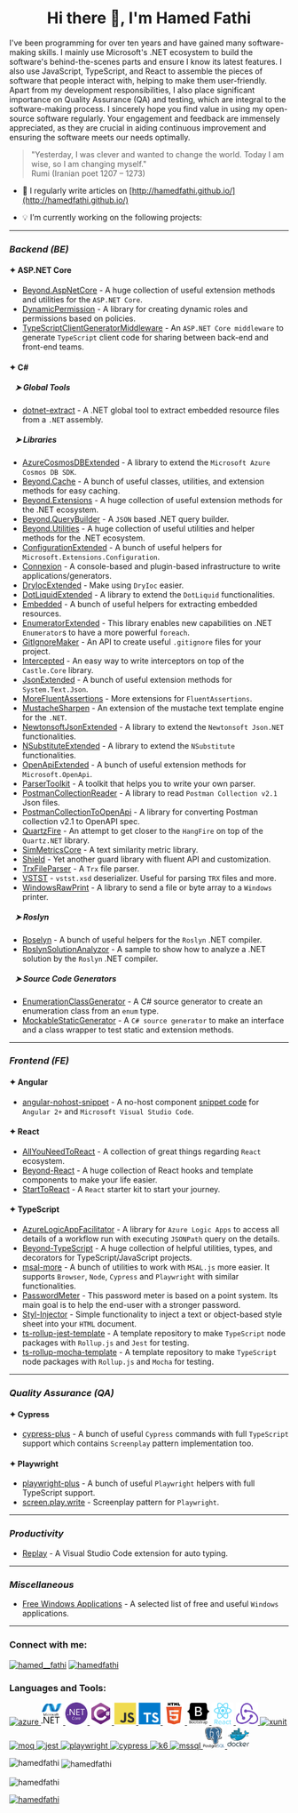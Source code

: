 
<h1 align="center">Hi there 👋, I'm Hamed Fathi</h1>

<p align="left">I've been programming for over ten years and have gained many software-making skills. I mainly use Microsoft's .NET ecosystem to build the software's behind-the-scenes parts and ensure I know its latest features. I also use JavaScript, TypeScript, and React to assemble the pieces of software that people interact with, helping to make them user-friendly. Apart from my development responsibilities, I also place significant importance on Quality Assurance (QA) and testing, which are integral to the software-making process. I sincerely hope you find value in using my open-source software regularly. Your engagement and feedback are immensely appreciated, as they are crucial in aiding continuous improvement and ensuring the software meets our needs optimally.</p>

> "Yesterday, I was clever and wanted to change the world. Today I am wise, so I am changing myself."<br/>Rumi (Iranian poet 1207 – 1273)

* 📝 I regularly write articles on [http://hamedfathi.github.io/](http://hamedfathi.github.io/)

* 💡 I’m currently working on the following projects: 

---
### _Backend (BE)_

#### ✦ ASP.NET Core

* [Beyond.AspNetCore](https://github.com/HamedFathi/Beyond.AspNetCore) - A huge collection of useful extension methods and utilities for the `ASP.NET Core`.
* [DynamicPermission](https://github.com/HamedFathi/DynamicPermission) - A library for creating dynamic roles and permissions based on policies.
* [TypeScriptClientGeneratorMiddleware](https://github.com/HamedFathi/TypeScriptClientGeneratorMiddleware) - An `ASP.NET Core middleware` to generate `TypeScript` client code for sharing between back-end and front-end teams.

#### ✦ C#

##### &nbsp;&nbsp; ➤ Global Tools

* [dotnet-extract](https://github.com/HamedFathi/dotnet-extract) - A .NET global tool to extract embedded resource files from a `.NET` assembly.

##### &nbsp;&nbsp; ➤ Libraries

* [AzureCosmosDBExtended](https://github.com/HamedFathi/AzureCosmosDBExtended) - A library to extend the `Microsoft Azure Cosmos DB SDK`.
* [Beyond.Cache](https://github.com/HamedFathi/Beyond.Cache) - A bunch of useful classes, utilities, and extension methods for easy caching.
* [Beyond.Extensions](https://github.com/HamedFathi/Beyond.Extensions) - A huge collection of useful extension methods for the .NET ecosystem.
* [Beyond.QueryBuilder](https://github.com/HamedFathi/Beyond.QueryBuilder) - A `JSON` based .NET query builder.
* [Beyond.Utilities](https://github.com/HamedFathi/Beyond.Utilities) - A huge collection of useful utilities and helper methods for the .NET ecosystem.
* [ConfigurationExtended](https://github.com/HamedFathi/ConfigurationExtended) - A bunch of useful helpers for `Microsoft.Extensions.Configuration`.
* [Connexion](https://github.com/HamedFathi/Connexion) - A console-based and plugin-based infrastructure to write applications/generators.
* [DryIocExtended](https://github.com/HamedFathi/DryIocExtended) - Make using `DryIoc` easier.
* [DotLiquidExtended](https://github.com/HamedFathi/DotLiquidExtended) - A library to extend the `DotLiquid` functionalities.
* [Embedded](https://github.com/HamedFathi/Embedded) - A bunch of useful helpers for extracting embedded resources.
* [EnumeratorExtended](https://github.com/HamedFathi/EnumeratorExtended) - This library enables new capabilities on .NET `Enumerator`s to have a more powerful `foreach`.
* [GitIgnoreMaker](https://github.com/HamedFathi/GitIgnoreMaker) - An API to create useful `.gitignore` files for your project.
* [Intercepted](https://github.com/HamedFathi/Intercepted) - An easy way to write interceptors on top of the `Castle.Core` library.
* [JsonExtended](https://github.com/HamedFathi/JsonExtended) - A bunch of useful extension methods for `System.Text.Json`.
* [MoreFluentAssertions](https://github.com/HamedFathi/MoreFluentAssertions) - More extensions for `FluentAssertions`.
* [MustacheSharpen](https://github.com/HamedFathi/MustacheSharpen) - An extension of the mustache text template engine for the `.NET`.
* [NewtonsoftJsonExtended](https://github.com/HamedFathi/NewtonsoftJsonExtended) - A library to extend the `Newtonsoft Json.NET` functionalities.
* [NSubstituteExtended](https://github.com/HamedFathi/NSubstituteExtended) - A library to extend the `NSubstitute` functionalities.
* [OpenApiExtended](https://github.com/HamedFathi/OpenApiExtended) - A bunch of useful extension methods for `Microsoft.OpenApi`.
* [ParserToolkit](https://github.com/HamedFathi/ParserToolkit) - A toolkit that helps you to write your own parser.
* [PostmanCollectionReader](https://github.com/HamedFathi/PostmanCollectionReader) - A library to read `Postman Collection v2.1` Json files.
* [PostmanCollectionToOpenApi](https://github.com/HamedFathi/PostmanCollectionToOpenApi) - A library for converting Postman collection v2.1 to OpenAPI spec.
* [QuartzFire](https://github.com/HamedFathi/QuartzFire) - An attempt to get closer to the `HangFire` on top of the `Quartz.NET` library.
* [SimMetricsCore](https://github.com/HamedFathi/SimMetricsCore) - A text similarity metric library.
* [Shield](https://github.com/HamedFathi/Shield) - Yet another guard library with fluent API and customization.
* [TrxFileParser](https://github.com/HamedFathi/TrxFileParser) - A `Trx` file parser.
* [VSTST](https://github.com/HamedFathi/VSTST) - `vstst.xsd` deserializer. Useful for parsing `TRX` files and more.
* [WindowsRawPrint](https://github.com/HamedFathi/WindowsRawPrint) - A library to send a file or byte array to a `Windows` printer.

##### &nbsp;&nbsp; ➤ Roslyn

* [Roselyn](https://github.com/HamedFathi/Roselyn) - A bunch of useful helpers for the `Roslyn` .NET compiler.
* [RoslynSolutionAnalyzor](https://github.com/HamedFathi/RoslynSolutionAnalyzor) - A sample to show how to analyze a .NET solution by the `Roslyn` .NET compiler.

##### &nbsp;&nbsp; ➤ Source Code Generators

* [EnumerationClassGenerator](https://github.com/HamedFathi/EnumerationClassGenerator) - A C# source generator to create an enumeration class from an `enum` type.
* [MockableStaticGenerator](https://github.com/HamedFathi/MockableStaticGenerator) - A `C# source generator` to make an interface and a class wrapper to test static and extension methods.

---
### _Frontend (FE)_

#### ✦ Angular

* [angular-nohost-snippet](https://github.com/HamedFathi/angular-nohost-vscode-snippet) - A no-host component [snippet code](https://marketplace.visualstudio.com/items?itemName=hamedfathi.angular-nohost) for `Angular 2+` and `Microsoft Visual Studio Code`.

#### ✦ React

* [AllYouNeedToReact](https://github.com/HamedFathi/AllYouNeedToReact) - A collection of great things regarding `React` ecosystem.
* [Beyond-React](https://github.com/HamedFathi/Beyond-React) - A huge collection of React hooks and template components to make your life easier.
* [StartToReact](https://github.com/HamedFathi/StartToReact) - A `React` starter kit to start your journey.

#### ✦ TypeScript

* [AzureLogicAppFacilitator](https://github.com/HamedFathi/AzureLogicAppFacilitator) - A library for `Azure Logic Apps` to access all details of a workflow run with executing `JSONPath` query on the details.
* [Beyond-TypeScript](https://github.com/HamedFathi/Beyond-TypeScript) - A huge collection of helpful utilities, types, and decorators for TypeScript/JavaScript projects.
* [msal-more](https://github.com/HamedFathi/msal-more) - A bunch of utilities to work with `MSAL.js` more easier. It supports `Browser`, `Node`, `Cypress` and `Playwright` with similar functionalities.
* [PasswordMeter](https://github.com/HamedFathi/PasswordMeter) - This password meter is based on a point system. Its main goal is to help the end-user with a stronger password.
* [Styl-Injector](https://github.com/HamedFathi/Styl-Injector) - Simple functionality to inject a text or object-based style sheet into your `HTML` document.
* [ts-rollup-jest-template](https://github.com/HamedFathi/ts-rollup-jest-template) - A template repository to make `TypeScript` node packages with `Rollup.js` and `Jest` for testing.
* [ts-rollup-mocha-template](https://github.com/HamedFathi/ts-rollup-mocha-template) - A template repository to make `TypeScript` node packages with `Rollup.js` and `Mocha` for testing.

---
### _Quality Assurance (QA)_

#### ✦ Cypress

* [cypress-plus](https://github.com/HamedFathi/cypress-plus) - A bunch of useful `Cypress` commands with full `TypeScript` support which contains `Screenplay` pattern implementation too.


#### ✦ Playwright

* [playwright-plus](https://github.com/HamedFathi/playwright-plus) - A bunch of useful `Playwright` helpers with full TypeScript support.
* [screen.play.write](https://github.com/HamedFathi/screen.play.write) - Screenplay pattern for `Playwright`.

---
### _Productivity_

* [Replay](https://github.com/HamedFathi/Replay) - A Visual Studio Code extension for auto typing.

---
### _Miscellaneous_

* [Free Windows Applications](https://github.com/HamedFathi/FreeWindowsApplications) - A selected list of free and useful `Windows` applications.

---
<h3 align="left">Connect with me:</h3>
<p align="left">
<a href="https://twitter.com/hamed__fathi" target="blank"><img align="center" src="https://raw.githubusercontent.com/rahuldkjain/github-profile-readme-generator/master/src/images/icons/Social/twitter.svg" alt="hamed__fathi" height="30" width="40" /></a>
<a href="https://linkedin.com/in/hamedfathi" target="blank"><img align="center" src="https://raw.githubusercontent.com/rahuldkjain/github-profile-readme-generator/master/src/images/icons/Social/linked-in-alt.svg" alt="hamedfathi" height="30" width="40" /></a>
</p>

<h3 align="left">Languages and Tools:</h3>
<p align="left"> <a href="https://azure.microsoft.com/" target="_blank"> <img src="https://github-production-user-asset-6210df.s3.amazonaws.com/8418700/251138647-7ac953f8-86c3-465b-b2d2-d8f8904d9a38.png" alt="azure" width="40" height="40"/> </a><a href="https://dotnet.microsoft.com/" target="_blank"> <img src="https://raw.githubusercontent.com/devicons/devicon/master/icons/dot-net/dot-net-original-wordmark.svg" alt="dotnet" width="40" height="40"/> </a><a href="https://dotnet.microsoft.com/" target="_blank"> <img src="https://raw.githubusercontent.com/devicons/devicon/master/icons/dotnetcore/dotnetcore-original.svg" alt="dotnet" width="40" height="40"/> </a><a href="https://learn.microsoft.com/en-us/dotnet/csharp/" target="_blank"> <img src="https://raw.githubusercontent.com/devicons/devicon/master/icons/csharp/csharp-original.svg" alt="csharp" width="40" height="40"/> </a><a href="https://developer.mozilla.org/en-US/docs/Web/JavaScript" target="_blank"> <img src="https://raw.githubusercontent.com/devicons/devicon/master/icons/javascript/javascript-original.svg" alt="javascript" width="40" height="40"/> </a><a href="https://www.typescriptlang.org/" target="_blank"> <img src="https://raw.githubusercontent.com/devicons/devicon/master/icons/typescript/typescript-original.svg" alt="typescript" width="40" height="40"/> </a> <a href="https://www.w3.org/html/" target="_blank"> <img src="https://raw.githubusercontent.com/devicons/devicon/master/icons/html5/html5-original-wordmark.svg" alt="html5" width="40" height="40"/> </a></a> <a href="https://getbootstrap.com" target="_blank"> <img src="https://raw.githubusercontent.com/devicons/devicon/master/icons/bootstrap/bootstrap-plain-wordmark.svg" alt="bootstrap" width="40" height="40"/> </a><a href="https://react.dev/" target="_blank"> <img src="https://raw.githubusercontent.com/devicons/devicon/master/icons/react/react-original-wordmark.svg" alt="docker" width="40" height="40"/> </a><a href="https://redux.js.org/" target="_blank"> <img src="https://raw.githubusercontent.com/devicons/devicon/master/icons/redux/redux-original.svg" alt="docker" width="40" height="40"/> </a><a href="https://xunit.net/" target="_blank"> <img src="https://github-production-user-asset-6210df.s3.amazonaws.com/8418700/256739136-edfc3d6a-94d8-4328-9f66-a35a220f1a3a.png" alt="xunit" width="40" height="40"/> </a><a href="https://github.com/moq/moq" target="_blank"> <img src="https://github-production-user-asset-6210df.s3.amazonaws.com/8418700/251135440-fabcc1d9-46fa-4cde-b78e-35209e13eec5.png" alt="moq" width="40" height="40"/> </a><a href="https://jestjs.io" target="_blank"> <img src="https://www.vectorlogo.zone/logos/jestjsio/jestjsio-icon.svg" alt="jest" width="40" height="40"/> </a><a href="https://playwright.dev/" target="_blank"> <img src="https://github-production-user-asset-6210df.s3.amazonaws.com/8418700/251133918-823485a0-ab04-4407-aa5d-066dfe8cab77.png" alt="playwright" width="40" height="40"/> </a><a href="https://www.cypress.io" target="_blank"> <img src="https://raw.githubusercontent.com/simple-icons/simple-icons/6e46ec1fc23b60c8fd0d2f2ff46db82e16dbd75f/icons/cypress.svg" alt="cypress" width="40" height="40"/> </a><a href="https://k6.io/" target="_blank"> <img src="https://github-production-user-asset-6210df.s3.amazonaws.com/8418700/256740454-380184b6-c2d3-4acd-ada5-ee3d2fda7420.png" alt="k6" width="40" height="40"/> </a><a href="https://www.microsoft.com/en-us/sql-server" target="_blank"> <img src="https://www.svgrepo.com/show/303229/microsoft-sql-server-logo.svg" alt="mssql" width="40" height="40"/> </a><a href="https://www.postgresql.org" target="_blank"> <img src="https://raw.githubusercontent.com/devicons/devicon/master/icons/postgresql/postgresql-original-wordmark.svg" alt="postgresql" width="40" height="40"/></a><a href="https://www.docker.com/" target="_blank"> <img src="https://raw.githubusercontent.com/devicons/devicon/master/icons/docker/docker-original-wordmark.svg" alt="docker" width="40" height="40"/> </a></p>

<p><img align="left" src="https://github-readme-stats.vercel.app/api/top-langs?username=hamedfathi&show_icons=true&locale=en&layout=compact" alt="hamedfathi" /></p>

<p>&nbsp;<img align="center" src="https://github-readme-stats.vercel.app/api?username=hamedfathi&show_icons=true&locale=en" alt="hamedfathi" /></p>

<p><img align="center" src="https://github-readme-streak-stats.herokuapp.com/?user=hamedfathi&" alt="hamedfathi" /></p>

<p align="left"> <a href="https://github.com/ryo-ma/github-profile-trophy"><img src="https://github-profile-trophy.vercel.app/?username=hamedfathi" alt="hamedfathi" /></a> </p>

